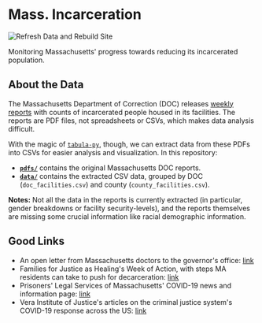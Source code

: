 # Mass. Incarceration
![Refresh Data and Rebuild Site](https://github.com/jacoblurye/ma-incarceration/workflows/Refresh%20Data%20and%20Rebuild%20Site/badge.svg)

Monitoring Massachusetts' progress towards reducing its incarcerated population.

## About the Data

The Massachusetts Department of Correction (DOC) releases [weekly reports](https://www.mass.gov/lists/weekly-inmate-count-2020) with counts of incarcerated people housed in its facilities. The reports are PDF files, not spreadsheets or CSVs, which makes data analysis difficult. 

With the magic of [`tabula-py`](https://tabula-py.readthedocs.io), though, we can extract data from these PDFs into CSVs for easier analysis and visualization. In this repository:
- [**`pdfs/`**](https://github.com/jacoblurye/ma-incarceration/tree/master/pdfs) contains the original Massachusetts DOC reports.
- [**`data/`**](https://github.com/jacoblurye/ma-incarceration/tree/master/data) contains the extracted CSV data, grouped by DOC (`doc_facilities.csv`) and county (`county_facilities.csv`).

**Notes:** Not all the data in the reports is currently extracted (in particular, gender breakdowns or facility security-levels), and the reports themselves are missing some crucial information like racial demographic information.

## Good Links

- An open letter from Massachusetts doctors to the governor's office: [link](https://docs.google.com/document/d/e/2PACX-1vSgJLDEGEPaQ4fHNSCKMwp5aC3omfFRDu463FE96F2JBynN84ZJva3JTjpsM69CqwtAp0Dhmhetvatc/pub)
- Families for Justice as Healing's Week of Action, with steps MA residents can take to push for decarceration: [link](https://tinyurl.com/maweekofaction)
- Prisoners' Legal Services of Massachusetts' COVID-19 news and information page: [link](https://www.plsma.org/covid-19-in-ma-prisons-and-jails/)
- Vera Institute of Justice's articles on the criminal justice system's COVID-19 response across the US: [link](https://www.vera.org/blog/covid-19-1)
